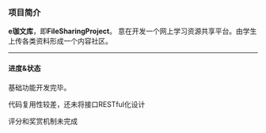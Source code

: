 ### 项目简介
**e珈文库**，即**FileSharingProject**。
意在开发一个网上学习资源共享平台。由学生上传各类资料形成一个内容社区。

---
#### 进度&状态
基础功能开发完毕。

代码复用性较差，还未将接口RESTful化设计

评分和奖赏机制未完成
